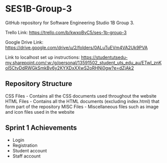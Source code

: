 # SES1B-Group-3
GitHub repository for Software Engineering Studio 1B Group 3.

Trello Link: https://trello.com/b/kwxoBvC5/ses-1b-group-3

Google Drive Link: https://drive.google.com/drive/u/2/folders/0ALuTuEVm4VA2Uk9PVA

Link to localhost set up instructions: https://studentutsedu-my.sharepoint.com/:w:/g/personal/13591502_student_uts_edu_au/ETwI_znKoI5CtvDdRWGkSmkBv6y2KYXDxXXwS2oRHNj0gw?e=dZjAk2

## Repository Structure
CSS Files - Contains all the CSS documents used throughout the website
HTML Files - Contains all the HTML documents (excluding index.html) that form part of the repository
MISC Files - Miscellaneous files such as image and icon files used in the website

## Sprint 1 Achievements
* Login
* Registration 
* Student account 
* Staff account


